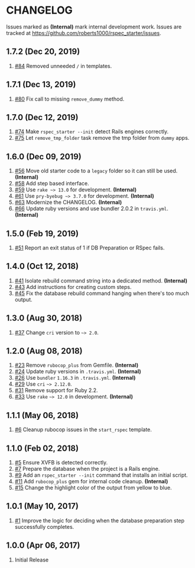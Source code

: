 # CHANGELOG

Issues marked as **(Internal)** mark internal development work. Issues are tracked at https://github.com/roberts1000/rspec_starter/issues.

## 1.7.2 (Dec 20, 2019)

1. [#84](../../issues/84) Removed unneeded `/` in templates.

## 1.7.1 (Dec 13, 2019)

1. [#80](../../issues/80) Fix call to missing `remove_dummy` method.

## 1.7.0 (Dec 12, 2019)

1. [#74](../../issues/74) Make `rspec_starter --init` detect Rails engines correctly.
1. [#75](../../issues/75) Let `remove_tmp_folder` task remove the tmp folder from `dummy` apps.

## 1.6.0 (Dec 09, 2019)

1. [#56](../../issues/56) Move old starter code to a `legacy` folder so it can still be used. **(Internal)**
1. [#58](../../issues/58) Add step based interface.
1. [#59](../../issues/59) Use `rake ~> 13.0` for development. **(Internal)**
1. [#61](../../issues/61) Use `pry-byebug ~> 3.7.0` for development. **(Internal)**
1. [#63](../../issues/63) Modernize the CHANGELOG. **(Internal)**
1. [#66](../../issues/66) Update ruby versions and use bundler 2.0.2 in `travis.yml`. **(Internal)**

## 1.5.0 (Feb 19, 2019)

1. [#51](../../issues/51) Report an exit status of 1 if DB Preparation or RSpec fails.

## 1.4.0 (Oct 12, 2018)

1. [#41](../../issues/41) Isolate rebuild command string into a dedicated method. **(Internal)**
1. [#43](../../issues/43) Add instructions for creating custom steps.
1. [#45](../../issues/45) Fix the database rebuild command hanging when there's too much output.

## 1.3.0 (Aug 30, 2018)

1. [#37](../../issues/37) Change `cri` version to `~> 2.0`.

## 1.2.0 (Aug 08, 2018)

1. [#23](../../issues/23) Remove `rubocop_plus` from Gemfile. **(Internal)**
1. [#24](../../issues/24) Update ruby versions in `.travis.yml`. **(Internal)**
1. [#26](../../issues/26) Use `bundler` `1.16.3` in `.travis.yml`. **(Internal)**
1. [#29](../../issues/29) Use `cri` `~> 2.12.0`.
1. [#31](../../issues/31) Remove support for Ruby 2.2.
1. [#33](../../issues/33) Use `rake` `~> 12.0` in development. **(Internal)**

## 1.1.1 (May 06, 2018)

1. [#6](../../issues/6) Cleanup rubocop issues in the `start_rspec` template.

## 1.1.0 (Feb 02, 2018)

1. [#5](../../issues/5) Ensure XVFB is detected correctly.
1. [#7](../../issues/7) Prepare the database when the project is a Rails engine.
1. [#9](../../issues/9) Add an `rspec_starter --init` command that installs an initial script.
1. [#11](../../issues/11) Add `rubocop_plus` gem for internal code cleanup. **(Internal)**
1. [#15](../../issues/15) Change the highlight color of the output from yellow to blue.

## 1.0.1 (May 10, 2017)

1. [#1](../../issues/1) Improve the logic for deciding when the database preparation step successfully completes.

## 1.0.0 (Apr 06, 2017)

1. Initial Release
